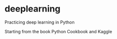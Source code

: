 # deeplearning
Practicing deep learning in Python

Starting from the book Python Cookbook and Kaggle 

